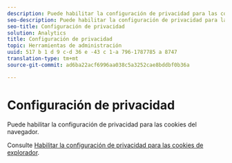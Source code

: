 ```yaml
---
description: Puede habilitar la configuración de privacidad para las cookies del navegador.
seo-description: Puede habilitar la configuración de privacidad para las cookies del navegador.
seo-title: Configuración de privacidad
solution: Analytics
title: Configuración de privacidad
topic: Herramientas de administración
uuid: 517 b 1 d 9 c-d 36 e -43 c 1-a 796-1787785 a 8747
translation-type: tm+mt
source-git-commit: ad6ba22acf6996aa038c5a3252cae8bddbf0b36a

---
```



# Configuración de privacidad

Puede habilitar la configuración de privacidad para las cookies del navegador.

Consulte [Habilitar la configuración de privacidad para las cookies de explorador](https://marketing.adobe.com/resources/help/en_US/whitepapers/cookies/?f=browser_cookie_settings).
